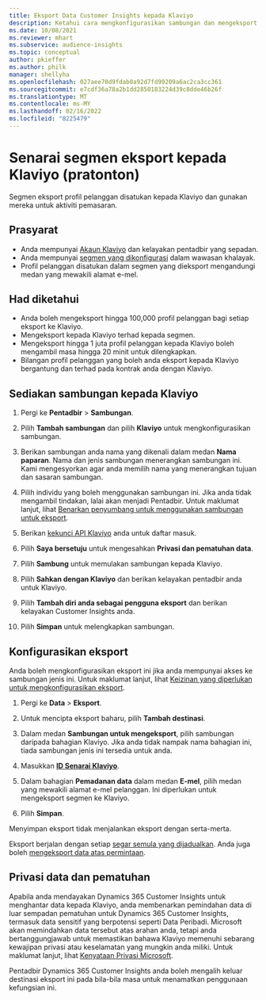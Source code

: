 ```yaml
---
title: Eksport Data Customer Insights kepada Klaviyo
description: Ketahui cara mengkonfigurasikan sambungan dan mengeksport kepada Klaviyo.
ms.date: 10/08/2021
ms.reviewer: mhart
ms.subservice: audience-insights
ms.topic: conceptual
author: pkieffer
ms.author: philk
manager: shellyha
ms.openlocfilehash: 027aee70d9fdab0a92d7fd99209a6ac2ca3cc361
ms.sourcegitcommit: e7cdf36a78a2b1dd2850183224d39c8dde46b26f
ms.translationtype: MT
ms.contentlocale: ms-MY
ms.lasthandoff: 02/16/2022
ms.locfileid: "8225479"
---
```

# <a name="export-segment-lists-to-klaviyo-preview"></a>Senarai segmen eksport kepada Klaviyo (pratonton)

Segmen eksport profil pelanggan disatukan kepada Klaviyo dan gunakan mereka untuk aktiviti pemasaran.

## <a name="prerequisites"></a>Prasyarat

-   Anda mempunyai [Akaun Klaviyo](https://www.klaviyo.com/) dan kelayakan pentadbir yang sepadan.
-   Anda mempunyai [segmen yang dikonfigurasi](segments.md) dalam wawasan khalayak.
-   Profil pelanggan disatukan dalam segmen yang dieksport mengandungi medan yang mewakili alamat e-mel.

## <a name="known-limitations"></a>Had diketahui

- Anda boleh mengeksport hingga 100,000 profil pelanggan bagi setiap eksport ke Klaviyo.
- Mengeksport kepada Klaviyo terhad kepada segmen.
- Mengeksport hingga 1 juta profil pelanggan kepada Klaviyo boleh mengambil masa hingga 20 minit untuk dilengkapkan. 
- Bilangan profil pelanggan yang boleh anda eksport kepada Klaviyo bergantung dan terhad pada kontrak anda dengan Klaviyo.

## <a name="set-up-connection-to-klaviyo"></a>Sediakan sambungan kepada Klaviyo

1. Pergi ke **Pentadbir** > **Sambungan**.

1. Pilih **Tambah sambungan** dan pilih **Klaviyo** untuk mengkonfigurasikan sambungan.

1. Berikan sambungan anda nama yang dikenali dalam medan **Nama paparan**. Nama dan jenis sambungan menerangkan sambungan ini. Kami mengesyorkan agar anda memilih nama yang menerangkan tujuan dan sasaran sambungan.

1. Pilih individu yang boleh menggunakan sambungan ini. Jika anda tidak mengambil tindakan, lalai akan menjadi Pentadbir. Untuk maklumat lanjut, lihat [Benarkan penyumbang untuk menggunakan sambungan untuk eksport](connections.md#allow-contributors-to-use-a-connection-for-exports).

1. Berikan [kekunci API Klaviyo](https://help.klaviyo.com/hc/articles/115005062267-How-to-Manage-Your-Account-s-API-Keys) anda untuk daftar masuk. 

1. Pilih **Saya bersetuju** untuk mengesahkan **Privasi dan pematuhan data**.

1. Pilih **Sambung** untuk memulakan sambungan kepada Klaviyo.

1. Pilih **Sahkan dengan Klaviyo** dan berikan kelayakan pentadbir anda untuk Klaviyo.

1. Pilih **Tambah diri anda sebagai pengguna eksport** dan berikan kelayakan Customer Insights anda.

1. Pilih **Simpan** untuk melengkapkan sambungan.

## <a name="configure-an-export"></a>Konfigurasikan eksport

Anda boleh mengkonfigurasikan eksport ini jika anda mempunyai akses ke sambungan jenis ini. Untuk maklumat lanjut, lihat [Keizinan yang diperlukan untuk mengkonfigurasikan eksport](export-destinations.md#set-up-a-new-export).

1. Pergi ke **Data** > **Eksport**.

1. Untuk mencipta eksport baharu, pilih **Tambah destinasi**.

1. Dalam medan **Sambungan untuk mengeksport**, pilih sambungan daripada bahagian Klaviyo. Jika anda tidak nampak nama bahagian ini, tiada sambungan jenis ini tersedia untuk anda.

1. Masukkan [**ID Senarai Klaviyo**](https://help.klaviyo.com/hc/articles/115005078647-How-to-Find-a-List-ID).     

3. Dalam bahagian **Pemadanan data** dalam medan **E-mel**, pilih medan yang mewakili alamat e-mel pelanggan. Ini diperlukan untuk mengeksport segmen ke Klaviyo.

1. Pilih **Simpan**.

Menyimpan eksport tidak menjalankan eksport dengan serta-merta.

Eksport berjalan dengan setiap [segar semula yang dijadualkan](system.md#schedule-tab). Anda juga boleh [mengeksport data atas permintaan](export-destinations.md#run-exports-on-demand). 


## <a name="data-privacy-and-compliance"></a>Privasi data dan pematuhan

Apabila anda mendayakan Dynamics 365 Customer Insights untuk menghantar data kepada Klaviyo, anda membenarkan pemindahan data di luar sempadan pematuhan untuk Dynamics 365 Customer Insights, termasuk data sensitif yang berpotensi seperti Data Peribadi. Microsoft akan memindahkan data tersebut atas arahan anda, tetapi anda bertanggungjawab untuk memastikan bahawa Klaviyo memenuhi sebarang kewajipan privasi atau keselamatan yang mungkin anda miliki. Untuk maklumat lanjut, lihat [Kenyataan Privasi Microsoft](https://go.microsoft.com/fwlink/?linkid=396732).

Pentadbir Dynamics 365 Customer Insights anda boleh mengalih keluar destinasi eksport ini pada bila-bila masa untuk menamatkan penggunaan kefungsian ini.
